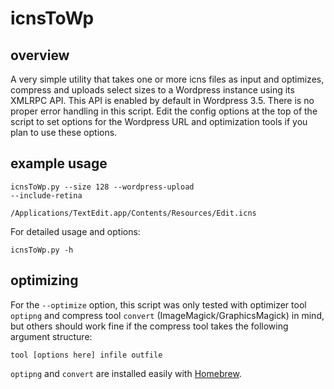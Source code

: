 # icnsToWp

## overview

A very simple utility that takes one or more icns files as input and optimizes, compress and uploads select sizes to a Wordpress instance using its XMLRPC API. This API is enabled by default in Wordpress 3.5. There is no proper error handling in this script. Edit the config options at the top of the script to set options for the Wordpress URL and optimization tools if you plan to use these options.

## example usage

<code>icnsToWp.py --size 128 --wordpress-upload --include-retina \
/Applications/TextEdit.app/Contents/Resources/Edit.icns</code>

For detailed usage and options:

<code>icnsToWp.py -h</code>

## optimizing

For the `--optimize` option, this script was only tested with optimizer tool `optipng` and compress tool `convert` (ImageMagick/GraphicsMagick) in mind, but others should work fine if the compress tool takes the following argument structure:

`tool [options here] infile outfile`

`optipng` and `convert` are installed easily with [Homebrew](http://mxcl.github.com/homebrew).
